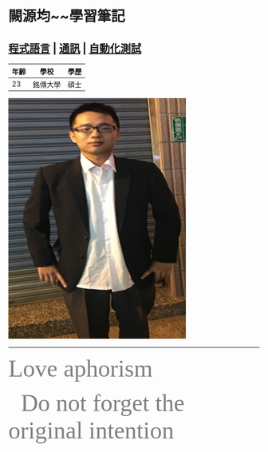 
# 闕源均~~學習筆記

## [程式語言](2.md) | [通訊](3.md) | [自動化測試](4.md)


 |年齡	|學校	|學歷	|
 |--- |---|---|
 |23	|銘傳大學	|碩士|
 
 
 ![圖片](圖片1.png)

---

<font color=gray size=72 face="Brush Script MT">Love aphorism</font>

&ensp;&ensp;&ensp; <font color=gray size=30 face="Brush Script MT">Do not forget the original intention</font>

